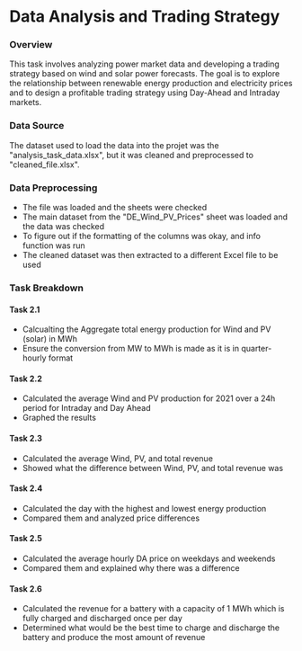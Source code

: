 # Data Analysis and Trading Strategy 

### Overview

This task involves analyzing power market data and developing a trading strategy based on wind and solar power forecasts. The goal is to explore the relationship between renewable energy production and electricity prices and to design a profitable trading strategy using Day-Ahead and Intraday markets.

### Data Source

The dataset used to load the data into the projet was the "analysis_task_data.xlsx", but it was cleaned and preprocessed to "cleaned_file.xlsx".

### Data Preprocessing

- The file was loaded and the sheets were checked
- The main dataset from the "DE_Wind_PV_Prices" sheet was loaded and the data was checked
- To figure out if the formatting of the columns was okay, and info function was run 
- The cleaned dataset was then extracted to a different Excel file to be used

### Task Breakdown

#### Task 2.1

- Calcualting the Aggregate total energy production for Wind and PV (solar) in MWh
- Ensure the conversion from MW to MWh is made as it is in quarter-hourly format 

#### Task 2.2

- Calculated the average Wind and PV production for 2021 over a 24h period for Intraday and Day Ahead
- Graphed the results

#### Task 2.3

- Calculated the average Wind, PV, and total revenue
- Showed what the difference between Wind, PV, and total revenue was

#### Task 2.4

- Calculated the day with the highest and lowest energy production
- Compared them and analyzed price differences

#### Task 2.5

- Calculated the average hourly DA price on weekdays and weekends
- Compared them and explained why there was a difference

#### Task 2.6

- Calculated the revenue for a battery with a capacity of 1 MWh which is fully charged and discharged once per day
- Determined what would be the best time to charge and discharge the battery and produce the most amount of revenue